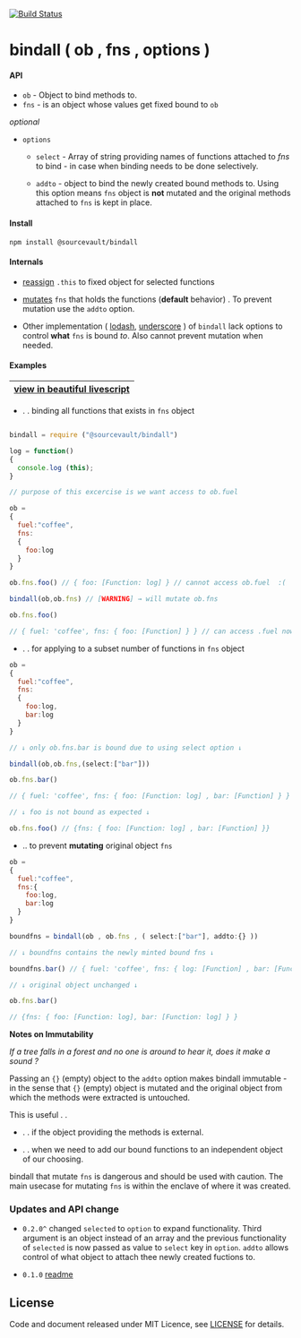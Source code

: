 [![Build Status](https://travis-ci.org/sourcevault/bindall.svg?branch=master)](https://travis-ci.org/sourcevault/bindall)

# bindall ( ob , fns  , options )

#### API
- `ob` - Object to bind methods to.
- `fns` - is an object whose values get fixed bound to `ob`

*optional*

- `options`

  - `select` - Array of string providing names of functions attached to *fns* to bind - in case when binding needs to be done selectively.

  - `addto` - object to bind the newly created bound methods to. Using this option means `fns` object is **not** mutated and the original methods attached to `fns` is kept in place.


#### Install

```
npm install @sourcevault/bindall
```

#### Internals

- [reassign](https://github.com/sourcevault/bindall/blob/7e6208f6157b19a43133822233ff65aee130e274/main.ls#L1) ```.this``` to fixed object for selected functions

- [mutates](https://github.com/sourcevault/bindall/blob/7e6208f6157b19a43133822233ff65aee130e274/main.ls#L11) `fns` that holds the functions (**default** behavior) . To prevent mutation use the `addto` option.

- Other implementation ( [lodash](http://devdocs.io/lodash~4/index#bindall), [underscore](http://underscorejs.org/#bindall) ) of `bindall` lack options to control **what** `fns` is bound *to*. Also cannot prevent mutation when needed.



#### Examples

|[view in beautiful livescript](https://github.com/sourcevault/bindall/tree/livescript) |
| --- |

- . . binding all functions that exists in `fns` object


```javascript

bindall = require ("@sourcevault/bindall")

log = function()
{
  console.log (this);
}

// purpose of this excercise is we want access to ob.fuel

ob =
{
  fuel:"coffee",
  fns:
  {
    foo:log
  }
}

ob.fns.foo() // { foo: [Function: log] } // cannot access ob.fuel  :(

bindall(ob,ob.fns) // [WARNING] → will mutate ob.fns

ob.fns.foo() 

// { fuel: 'coffee', fns: { foo: [Function] } } // can access .fuel now :)

```
- . . for applying to a subset number of functions in `fns` object

```javascript
ob = 
{
  fuel:"coffee",
  fns:
  {
    foo:log,
    bar:log
  }
}

// ↓ only ob.fns.bar is bound due to using select option ↓

bindall(ob,ob.fns,(select:["bar"]))

ob.fns.bar()

// { fuel: 'coffee', fns: { foo: [Function: log] , bar: [Function] } }

// ↓ foo is not bound as expected ↓

ob.fns.foo() // {fns: { foo: [Function: log] , bar: [Function] }}


```

* .. to prevent **mutating** original object `fns`

```javascript
ob = 
{
  fuel:"coffee",
  fns:{
    foo:log,
    bar:log
  }
}

boundfns = bindall(ob , ob.fns , ( select:["bar"], addto:{} ))

// ↓ boundfns contains the newly minted bound fns ↓

boundfns.bar() // { fuel: 'coffee', fns: { log: [Function] , bar: [Function] }}

// ↓ original object unchanged ↓

ob.fns.bar()

// {fns: { foo: [Function: log], bar: [Function: log] } }

```

**Notes on Immutability**

*If a tree falls in a forest and no one is around to hear it, does it make a sound ?*

Passing an `{}` (empty) object to the `addto` option makes bindall immutable - in the sense that `{}` (empty) object is mutated and the original object from which the methods were extracted is untouched. 

This is useful . .
- . . if the object providing the methods is external.

- . . when we need to add our bound functions to an independent object of our choosing.

bindall that mutate `fns` is dangerous and should be used with caution. The main usecase for mutating `fns` is within the enclave of where it was created.

### Updates and API change

- `0.2.0^` changed `selected` to `option` to expand functionality. Third argument is an object instead of an array and the previous functionality of `selected` is now passed as value to `select` key in `option`. `addto` allows control of what object to attach thee newly created fuctions to.

- `0.1.0` [readme](https://github.com/sourcevault/bindall/tree/0.1.0)

## License
 
Code and document released under MIT Licence, see [LICENSE](https://github.com/sourcevault/bindall/blob/master/LICENCE) for details.

